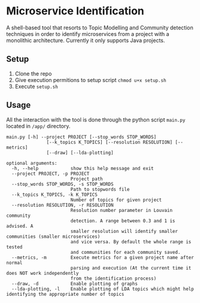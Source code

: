 # Microservice Identification

A shell-based tool that resorts to Topic Modelling and Community detection techniques in order to identify microservices from a project with a monolithic architecture. 
Currently it only supports Java projects.

## Setup
1. Clone the repo
2. Give execution permitions to setup script `chmod u+x setup.sh`
3. Execute `setup.sh`


## Usage
All the interaction with the tool is done through the python script `main.py` located in `/app/` directory.

```
main.py [-h] --project PROJECT [--stop_words STOP_WORDS]
               [--k_topics K_TOPICS] [--resolution RESOLUTION] [--metrics]
               [--draw] [--lda-plotting]

optional arguments:
  -h, --help            show this help message and exit
  --project PROJECT, -p PROJECT
                        Project path
  --stop_words STOP_WORDS, -s STOP_WORDS
                        Path to stopwords file
  --k_topics K_TOPICS, -k K_TOPICS
                        Number of topics for given project
  --resolution RESOLUTION, -r RESOLUTION
                        Resolution number parameter in Louvain community
                        detection. A range between 0.3 and 1 is advised. A
                        smaller resolution will identify smaller communities (smaller microservices)
                        and vice versa. By default the whole range is tested
                        and communities for each community saved.
  --metrics, -m         Execute metrics for a given project name after normal
                        parsing and execution (At the current time it does NOT work independently
                        from the identification process)
  --draw, -d            Enable plotting of graphs
  --lda-plotting, -l    Enable plotting of LDA topics which might help identifying the appropriate number of topics
```
